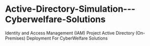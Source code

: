 # Active-Directory-Simulation---Cyberwelfare-Solutions
Identity and Access Management (IAM) Project Active Directory (On-Premises) Deployment For CyberWelfare Solutions

